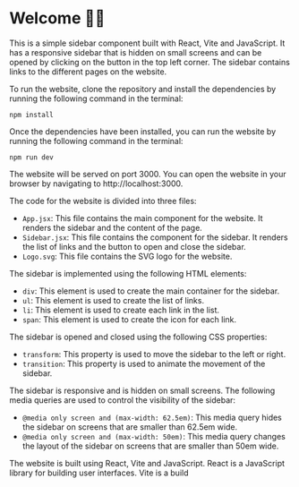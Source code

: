 # Welcome 🙋‍♂️

This is a simple sidebar component built with React, Vite and JavaScript. It has a responsive sidebar that is hidden on small screens and can be opened by clicking on the button in the top left corner. The sidebar contains links to the different pages on the website.

To run the website, clone the repository and install the dependencies by running the following command in the terminal:

```
npm install
```

Once the dependencies have been installed, you can run the website by running the following command in the terminal:

```
npm run dev
```

The website will be served on port 3000. You can open the website in your browser by navigating to http://localhost:3000.

The code for the website is divided into three files:

- `App.jsx`: This file contains the main component for the website. It renders the sidebar and the content of the page.
- `Sidebar.jsx`: This file contains the component for the sidebar. It renders the list of links and the button to open and close the sidebar.
- `Logo.svg`: This file contains the SVG logo for the website.

The sidebar is implemented using the following HTML elements:

- `div`: This element is used to create the main container for the sidebar.
- `ul`: This element is used to create the list of links.
- `li`: This element is used to create each link in the list.
- `span`: This element is used to create the icon for each link.

The sidebar is opened and closed using the following CSS properties:

- `transform`: This property is used to move the sidebar to the left or right.
- `transition`: This property is used to animate the movement of the sidebar.

The sidebar is responsive and is hidden on small screens. The following media queries are used to control the visibility of the sidebar:

- `@media only screen and (max-width: 62.5em)`: This media query hides the sidebar on screens that are smaller than 62.5em wide.
- `@media only screen and (max-width: 50em)`: This media query changes the layout of the sidebar on screens that are smaller than 50em wide.

The website is built using React, Vite and JavaScript. React is a JavaScript library for building user interfaces. Vite is a build
